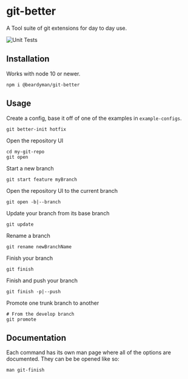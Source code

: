 # git-better
A Tool suite of git extensions for day to day use.

![Unit Tests](https://github.com/beardyman/git-better/workflows/Unit%20Tests/badge.svg)


## Installation
Works with node 10 or newer.
```shell script 
npm i @beardyman/git-better
```

## Usage
Create a config, base it off of one of the examples in `example-configs`.
```shell script
git better-init hotfix
```

Open the repository UI
```shell script
cd my-git-repo
git open
```

Start a new branch
```shell script
git start feature myBranch
```

Open the repository UI to the current branch
```shell script
git open -b|--branch
```

Update your branch from its base branch
```shell script
git update
```

Rename a branch
```shell script
git rename newBranchName
```

Finish your branch
```shell script
git finish
```

Finish and push your branch
```shell script
git finish -p|--push
```

Promote one trunk branch to another
```shell script
# From the develop branch
git promote
```

## Documentation
Each command has its own man page where all of the options are documented.
They can be be opened like so:
```shell script
man git-finish
```
